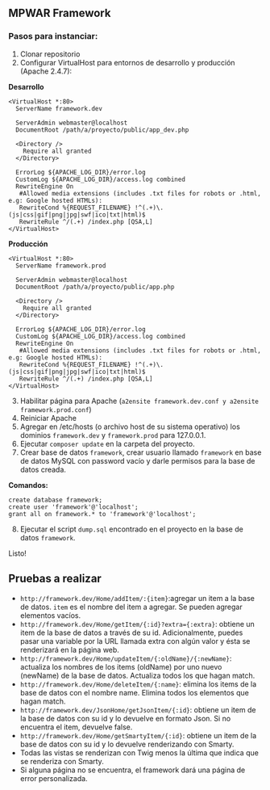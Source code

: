 ## MPWAR Framework

### Pasos para instanciar:

1. Clonar repositorio
2. Configurar VirtualHost para entornos de desarrollo y producción (Apache 2.4.7):

  **Desarrollo**
```
<VirtualHost *:80>
  ServerName framework.dev
  
  ServerAdmin webmaster@localhost
  DocumentRoot /path/a/proyecto/public/app_dev.php

  <Directory />
    Require all granted
  </Directory>

  ErrorLog ${APACHE_LOG_DIR}/error.log
  CustomLog ${APACHE_LOG_DIR}/access.log combined
  RewriteEngine On
   #Allowed media extensions (includes .txt files for robots or .html, e.g: Google hosted HTMLs):
   RewriteCond %{REQUEST_FILENAME} !^(.+)\.(js|css|gif|png|jpg|swf|ico|txt|html)$
   RewriteRule ^/(.+) /index.php [QSA,L]
</VirtualHost>
```

  **Producción**
```
<VirtualHost *:80>
  ServerName framework.prod
  
  ServerAdmin webmaster@localhost
  DocumentRoot /path/a/proyecto/public/app.php

  <Directory />
    Require all granted
  </Directory>

  ErrorLog ${APACHE_LOG_DIR}/error.log
  CustomLog ${APACHE_LOG_DIR}/access.log combined
  RewriteEngine On
   #Allowed media extensions (includes .txt files for robots or .html, e.g: Google hosted HTMLs):
   RewriteCond %{REQUEST_FILENAME} !^(.+)\.(js|css|gif|png|jpg|swf|ico|txt|html)$
   RewriteRule ^/(.+) /index.php [QSA,L]
</VirtualHost>
```
3. Habilitar página para Apache (`a2ensite framework.dev.conf y a2ensite framework.prod.conf`)
4. Reiniciar Apache
5. Agregar en /etc/hosts (o archivo host de su sistema operativo) los dominios `framework.dev` y `framework.prod` para 127.0.0.1.
6. Ejecutar `composer update` en la carpeta del proyecto.
7. Crear base de datos `framework`, crear usuario llamado `framework` en base de datos MySQL con password vacío y darle permisos para la base de datos creada.

  **Comandos:**
```
create database framework;
create user 'framework'@'localhost';
grant all on framework.* to 'framework'@'localhost';

```
8. Ejecutar el script `dump.sql` encontrado en el proyecto en la base de datos `framework`.

Listo!

## Pruebas a realizar

* `http://framework.dev/Home/addItem/:{item}`:agregar un item a la base de datos. `item` es el nombre del item a agregar. Se pueden agregar elementos vacíos.
* `http://framework.dev/Home/getItem/{:id}?extra={:extra}`: obtiene un item de la base de datos a través de su id. Adicionalmente, puedes pasar una variable por la URL llamada extra con algún valor y ésta se renderizará en la página web.
* `http://framework.dev/Home/updateItem/{:oldName}/{:newName}`: actualiza los nombres de los items (oldName) por uno nuevo (newName) de la base de datos. Actualiza todos los que hagan match.
* `http://framework.dev/Home/deleteItem/{:name}`: elimina los items de la base de datos con el nombre name. Elimina todos los elementos que hagan match.
* `http://framework.dev/JsonHome/getJsonItem/{:id}`: obtiene un item de la base de datos con su id y lo devuelve en formato Json. Si no encuentra el item, devuelve false.
* `http://framework.dev/Home/getSmartyItem/{:id}`: obtiene un item de la base de datos con su id y lo devuelve renderizando con Smarty.
* Todas las vistas se renderizan con Twig menos la última que indica que se renderiza con Smarty.
* Si alguna página no se encuentra, el framework dará una página de error personalizada.
